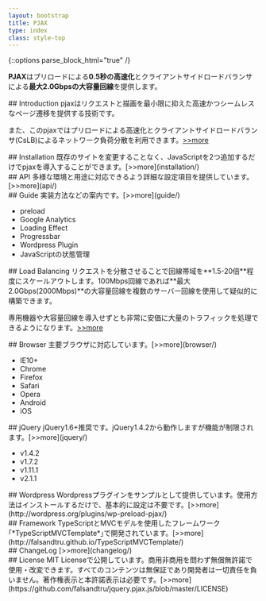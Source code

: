 ```yaml
---
layout: bootstrap
title: PJAX
type: index
class: style-top
---
```


{::options parse_block_html="true" /}

**PJAX**はプリロードによる**0.5秒の高速化**とクライアントサイドロードバランサによる**最大2.0Gbpsの大容量回線**を提供します。

<div class="row">
<div class="col-md-4">
## Introduction
pjaxはリクエストと描画を最小限に抑えた高速かつシームレスなページ遷移を提供する技術です。

また、このpjaxではプリロードによる高速化とクライアントサイドロードバランサ(CsLB)によるネットワーク負荷分散を利用できます。[>>more](introduction/)
</div>

<div class="col-md-4">
## Installation
既存のサイトを変更することなく、JavaScriptを2つ追加するだけでpjaxを導入することができます。[>>more](installation/)
</div>

<div class="col-md-4">
## API
多様な環境と用途に対応できるよう詳細な設定項目を提供しています。[>>more](api/)
</div>
</div>

<div class="row">
<div class="col-md-4">
## Guide
実装方法などの案内です。[>>more](guide/)

* preload
* Google Analytics
* Loading Effect
* Progressbar
* Wordpress Plugin
* JavaScriptの状態管理
</div>

<div class="col-md-4">
## Load Balancing
リクエストを分散させることで回線帯域を**1.5-20倍**程度にスケールアウトします。100Mbps回線であれば**最大2.0Gbps(2000Mbps)**の大容量回線を複数のサーバー回線を使用して疑似的に構築できます。

専用機器や大容量回線を導入せずとも非常に安価に大量のトラフィックを処理できるようになります。[>>more](loadbalancer/)

</div>

<div class="col-md-4">
## Browser
主要ブラウザに対応しています。[>>more](browser/)

* IE10+
* Chrome
* Firefox
* Safari
* Opera
* Android
* iOS
</div>

</div>

<div class="row">
<div class="col-md-4">
## jQuery
jQuery1.6+推奨です。jQuery1.4.2から動作しますが機能が制限されます。[>>more](jquery/)

* v1.4.2
* v1.7.2
* v1.11.1
* v2.1.1
</div>

<div class="col-md-4">
## Wordpress
Wordpressプラグインをサンプルとして提供しています。使用方法はインストールするだけで、基本的に設定は不要です。[>>more](http://wordpress.org/plugins/wp-preload-pjax/)
</div>

<div class="col-md-4">
## Framework
TypeScriptとMVCモデルを使用したフレームワーク｢*TypeScriptMVCTemplate*｣で開発されています。[>>more](http://falsandtru.github.io/TypeScriptMVCTemplate/)
</div>

</div>

<div class="row">
<div class="col-md-4">
## ChangeLog
[>>more](changelog/)
</div>

<div class="col-md-4">
## License
MIT Licenseで公開しています。商用非商用を問わず無償無許諾で使用・改変できます。すべてのコンテンツは無保証であり開発者は一切責任を負いません。著作権表示と本許諾表示は必要です。[>>more](https://github.com/falsandtru/jquery.pjax.js/blob/master/LICENSE)
</div>

</div>
